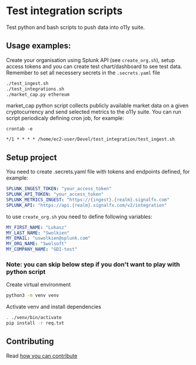 # Test integration scripts
Test python and bash scripts to push data into o11y suite. 

## Usage examples:

Create your organisation using Splunk API (see `create_org.sh`), setup access tokens and you can create test chart/dashboard to see test data.
Remember to set all necessery secrets in the `.secrets.yaml` file

```bash
./test_ingest.sh
./test_integrations.sh
./market_cap.py ethereum
```

market_cap python script collects publicly available market data on a given cryptocurrency and send selected metrics to the o11y suite.
You can run script periodicaly defining cron job, for example:

```crontab -e```

```*/1 * * * * /home/ec2-user/Devel/test_integration/test_ingest.sh```

## Setup project 
You need to create .secrets.yaml file with tokens and endpoints defined, for example:

```yaml
SPLUNK_INGEST_TOKEN: "your_access_token"
SPLUNK_API_TOKEN: "your_access_token"
SPLUNK_METRICS_INGEST: "https://{ingest}.{realm}.signalfx.com"
SPLUNK_API: "https://api.{realm}.signalfx.com/v2/integration"
```
to use `create_org.sh` you need to define following variables:

```yaml
MY_FIRST_NAME: "Lukasz"
MY_LAST_NAME: "Swolkien"
MY_EMAIL: "uswolkien@splunk.com"
MY_ORG_NAME: "Swolsoft"
MY_COMPANY_NAME: "GDI-test"
```

### Note: you can skip below step if you don't want to play with python script
Create virtual environment

```bash
python3 -m venv venv
```

Activate venv and install dependencies

```bash
. ./venv/bin/activate
pip install -r req.txt
```
## Contributing

Read [how you can contribute](CONTRIBUTING.md)